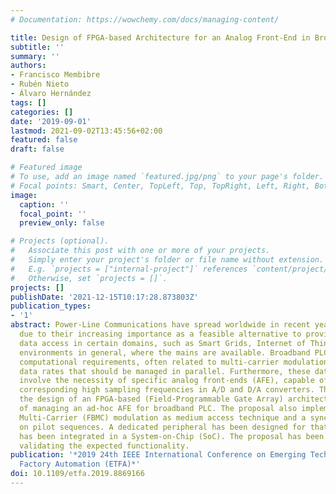 ```yaml
---
# Documentation: https://wowchemy.com/docs/managing-content/

title: Design of FPGA-based Architecture for an Analog Front-End in Broadband PLC
subtitle: ''
summary: ''
authors:
- Francisco Membibre
- Rubén Nieto
- Álvaro Hernández
tags: []
categories: []
date: '2019-09-01'
lastmod: 2021-09-02T13:45:56+02:00
featured: false
draft: false

# Featured image
# To use, add an image named `featured.jpg/png` to your page's folder.
# Focal points: Smart, Center, TopLeft, Top, TopRight, Left, Right, BottomLeft, Bottom, BottomRight.
image:
  caption: ''
  focal_point: ''
  preview_only: false

# Projects (optional).
#   Associate this post with one or more of your projects.
#   Simply enter your project's folder or file name without extension.
#   E.g. `projects = ["internal-project"]` references `content/project/deep-learning/index.md`.
#   Otherwise, set `projects = []`.
projects: []
publishDate: '2021-12-15T10:17:28.873803Z'
publication_types:
- '1'
abstract: Power-Line Communications have spread worldwide in recent years, mainly
  due to their increasing importance as a feasible alternative to provide broadband
  data access in certain domains, such as Smart Grids, Internet of Things or industrial
  environments in general, where the mains are available. Broadband PLC implies significant
  computational requirements, often related to multi-carrier modulations and high
  data rates that should be managed in parallel. Furthermore, these data rates also
  involve the necessity of specific analog front-ends (AFE), capable of tackling the
  corresponding high sampling frequencies in A/D and D/A converters. This work describes
  the design of an FPGA-based (Field-Programmable Gate Array) architecture, in charge
  of managing an ad-hoc AFE for broadband PLC. The proposal also implements a Filter-Bank
  Multi-Carrier (FBMC) modulation as medium access technique and a synchronism based
  on pilot sequences. A dedicated peripheral has been designed for that purpose, which
  has been integrated in a System-on-Chip (SoC). The proposal has been verified experimentally,
  validating the expected functionality.
publication: '*2019 24th IEEE International Conference on Emerging Technologies and
  Factory Automation (ETFA)*'
doi: 10.1109/etfa.2019.8869166
---
```

